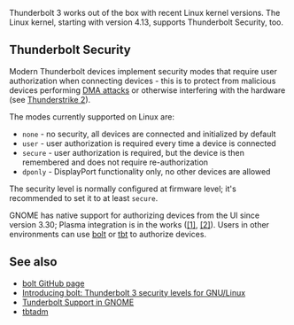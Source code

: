 Thunderbolt 3 works out of the box with recent Linux kernel versions. The Linux kernel, starting with version 4.13, supports Thunderbolt Security, too.

## Thunderbolt Security

Modern Thunderbolt devices implement security modes that require user authorization when connecting devices - this is to protect from malicious devices performing [DMA attacks](https://en.wikipedia.org/wiki/DMA_attack) or otherwise interfering with the hardware (see [Thunderstrike 2](https://trmm.net/Thunderstrike_2)).

The modes currently supported on Linux are:

*   `none` - no security, all devices are connected and initialized by default
*   `user` - user authorization is required every time a device is connected
*   `secure` - user authorization is required, but the device is then remembered and does not require re-authorization
*   `dponly` - DisplayPort functionality only, no other devices are allowed

The security level is normally configured at firmware level; it's recommended to set it to at least `secure`.

GNOME has native support for authorizing devices from the UI since version 3.30; Plasma integration is in the works ([[1]](https://phabricator.kde.org/T9012), [[2]](https://bugs.kde.org/show_bug.cgi?id=395304)). Users in other environments can use [bolt](https://www.archlinux.org/packages/?name=bolt) or [tbt](https://aur.archlinux.org/packages/tbt/) to authorize devices.

## See also

*   [bolt GitHub page](https://github.com/gicmo/bolt)
*   [Introducing bolt: Thunderbolt 3 security levels for GNU/Linux](https://christian.kellner.me/2017/12/14/introducing-bolt-thunderbolt-3-security-levels-for-gnulinux/)
*   [Tunderbolt Support in GNOME](https://christian.kellner.me/2018/04/23/the-state-of-thunderbolt-3-in-fedora-28/)
*   [tbtadm](https://daenney.github.io/2017/11/16/linux-thunberbolt-security)